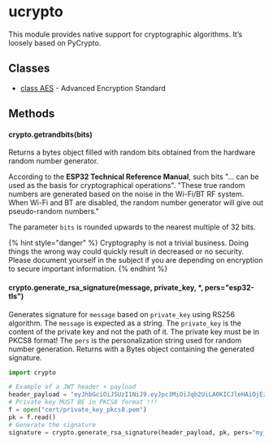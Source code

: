 # ucrypto

This module provides native support for cryptographic algorithms. It’s loosely based on PyCrypto.

## Classes

* [class AES](../pycom/aes.md) - Advanced Encryption Standard

## **Methods**

#### crypto.getrandbits\(bits\)

Returns a bytes object filled with random bits obtained from the hardware random number generator.

According to the **ESP32 Technical Reference Manual**, such bits "... can be used as the basis for cryptographical operations". "These true random numbers are generated based on the noise in the Wi-Fi/BT RF system. When Wi-Fi and BT are disabled, the random number generator will give out pseudo-random numbers."

The parameter `bits` is rounded upwards to the nearest multiple of 32 bits.

{% hint style="danger" %}
Cryptography is not a trivial business. Doing things the wrong way could quickly result in decreased or no security. Please document yourself in the subject if you are depending on encryption to secure important information.
{% endhint %}

#### crypto.generate\_rsa\_signature\(message, private_key, \*, pers="esp32-tls"\)

Generates signature for `message` based on `private_key` using RS256 algorithm.
The `message` is expected as a string.
The `private_key` is the content of the private key and not the path of it. The private key must be in PKCS8 format!
The `pers` is the personalization string used for random number generation.
Returns with a Bytes object containing the generated signature.

```python
import crypto

# Example of a JWT header + payload
header_payload = "eyJhbGciOiJSUzI1NiJ9.eyJpc3MiOiJqb2UiLA0KICJleHAiOjEzMDA4MTkzODAsDQogImh0dHA6Ly9leGFtcGxlLmNvbS9pc19yb290Ijp0cnVlfQ"
# Private key MUST BE in PKCS8 format !!!
f = open("cert/private_key_pkcs8.pem")
pk = f.read()
# Generate the signature
signature = crypto.generate_rsa_signature(header_payload, pk, pers="my_pers_string")
```

